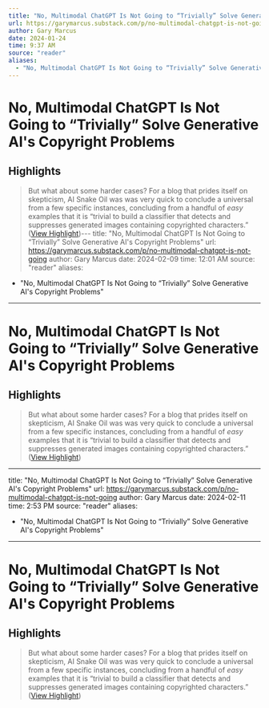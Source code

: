 ```yaml
---
title: "No, Multimodal ChatGPT Is Not Going to “Trivially” Solve Generative AI's Copyright Problems"
url: https://garymarcus.substack.com/p/no-multimodal-chatgpt-is-not-going
author: Gary Marcus
date: 2024-01-24
time: 9:37 AM
source: "reader"
aliases:
  - "No, Multimodal ChatGPT Is Not Going to “Trivially” Solve Generative AI's Copyright Problems"
---
```

# No, Multimodal ChatGPT Is Not Going to “Trivially” Solve Generative AI's Copyright Problems

## Highlights
> But what about some harder cases? For a blog that prides itself on skepticism, AI Snake Oil was was very quick to conclude a universal from a few specific instances, concluding from a handful of *easy* examples that it is “trivial to build a classifier that detects and suppresses generated images containing copyrighted characters.” ([View Highlight](https://read.readwise.io/read/01hmx81kapqyrzg44vw334j4v7))---
title: "No, Multimodal ChatGPT Is Not Going to “Trivially” Solve Generative AI's Copyright Problems"
url: https://garymarcus.substack.com/p/no-multimodal-chatgpt-is-not-going
author: Gary Marcus
date: 2024-02-09
time: 12:01 AM
source: "reader"
aliases:
  - "No, Multimodal ChatGPT Is Not Going to “Trivially” Solve Generative AI's Copyright Problems"
---
# No, Multimodal ChatGPT Is Not Going to “Trivially” Solve Generative AI's Copyright Problems

## Highlights
> But what about some harder cases? For a blog that prides itself on skepticism, AI Snake Oil was was very quick to conclude a universal from a few specific instances, concluding from a handful of *easy* examples that it is “trivial to build a classifier that detects and suppresses generated images containing copyrighted characters.” ([View Highlight](https://read.readwise.io/read/01hmx81kapqyrzg44vw334j4v7))

---
title: "No, Multimodal ChatGPT Is Not Going to “Trivially” Solve Generative AI's Copyright Problems"
url: https://garymarcus.substack.com/p/no-multimodal-chatgpt-is-not-going
author: Gary Marcus
date: 2024-02-11
time: 2:53 PM
source: "reader"
aliases:
  - "No, Multimodal ChatGPT Is Not Going to “Trivially” Solve Generative AI's Copyright Problems"
---
# No, Multimodal ChatGPT Is Not Going to “Trivially” Solve Generative AI's Copyright Problems

## Highlights
> But what about some harder cases? For a blog that prides itself on skepticism, AI Snake Oil was was very quick to conclude a universal from a few specific instances, concluding from a handful of *easy* examples that it is “trivial to build a classifier that detects and suppresses generated images containing copyrighted characters.” ([View Highlight](https://read.readwise.io/read/01hmx81kapqyrzg44vw334j4v7))

